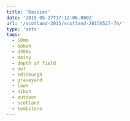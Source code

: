 ```yaml
---
title: 'Daisies'
date: '2015-05-27T17:12:06.000Z'
url: '/scotland-2015/scotland-20150527-76/'
type: 'sets'
tags:
  - 50mm
  - bokeh
  - d300s
  - daisy
  - depth of field
  - dof
  - edinburgh
  - graveyard
  - lawn
  - nikon
  - outdoor
  - scotland
  - tombstone
---
```

